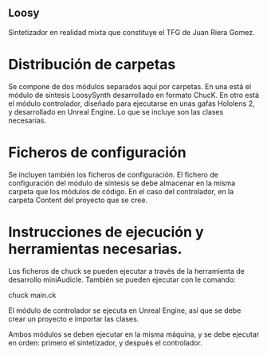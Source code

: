 ## Loosy
Sintetizador en realidad mixta que constituye el TFG de Juan Riera Gomez.

# Distribución de carpetas
Se compone de dos módulos separados aquí por carpetas. En una está el módulo de síntesis LoosySynth desarrollado en formato ChucK. En otro está el módulo controlador, diseñado para ejecutarse en unas gafas Hololens 2, y desarrollado en Unreal Engine. Lo que se incluye son las clases necesarias. 

# Ficheros de configuración
Se incluyen también los ficheros de configuración. El fichero de configuración del módulo de síntesis se debe almacenar en la misma carpeta que los módulos de código. En el caso del controlador, en la carpeta Content del proyecto que se cree. 

# Instrucciones de ejecución y herramientas necesarias.
Los ficheros de chuck se pueden ejecutar a través de la herramienta de desarrollo miniAudicle. También se pueden ejecutar con le comando:

  chuck main.ck
  
El módulo de controlador se ejecuta en Unreal Engine, así que se debe crear un proyecto e importar las clases. 

Ambos módulos se deben ejecutar en la misma máquina, y se debe ejecutar en orden: primero el sintetizador, y después el controlador.
